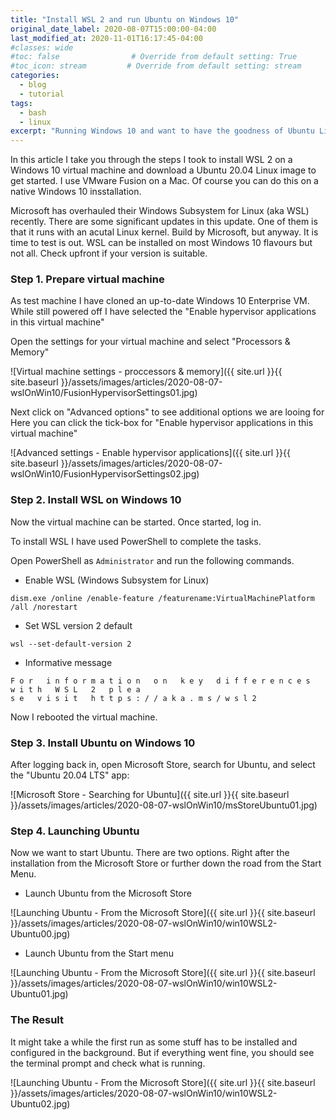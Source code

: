 ```yaml
---
title: "Install WSL 2 and run Ubuntu on Windows 10"
original_date_label: 2020-08-07T15:00:00-04:00
last_modified_at: 2020-11-01T16:17:45-04:00
#classes: wide
#toc: false                # Override from default setting: True
#toc_icon: stream         # Override from default setting: stream
categories:
  - blog
  - tutorial
tags:
  - bash
  - linux
excerpt: "Running Windows 10 and want to have the goodness of Ubuntu Linux at your fingertips? This article describes how to install WSL and Ubuntu on Windows 10."
---
```


In this article I take you through the steps I took to install WSL 2 on a Windows 10 virtual machine and download a Ubuntu 20.04 Linux image to get started. I use VMware Fusion on a Mac. Of course you can do this on a native Windows 10 insstallation.

Microsoft has overhauled their Windows Subsystem for Linux (aka WSL) recently. There are some significant updates in this update. One of them is that it runs with an acutal Linux kernel. Build by Microsoft, but anyway. It is time to test is out. WSL can be installed on most Windows 10 flavours but not all. Check upfront if your version is suitable.

### Step 1. Prepare virtual machine

As test machine I have cloned an up-to-date Windows 10 Enterprise VM. While still powered off I have selected the "Enable hypervisor applications in this virtual machine"

Open the settings for your virtual machine and select "Processors & Memory"

![Virtual machine settings - proccessors & memory]({{ site.url }}{{ site.baseurl }}/assets/images/articles/2020-08-07-wslOnWin10/FusionHypervisorSettings01.jpg)

Next click on "Advanced options" to see additional options we are looing for Here you can click the tick-box for "Enable hypervisor applications in this virtual machine"

![Advanced settings - Enable hypervisor applications]({{ site.url }}{{ site.baseurl }}/assets/images/articles/2020-08-07-wslOnWin10/FusionHypervisorSettings02.jpg)

### Step 2. Install WSL on Windows 10

Now the virtual machine can be started. Once started, log in.

To install WSL I have used PowerShell to complete the tasks.

Open PowerShell as `Administrator` and run the following commands.

- Enable WSL (Windows Subsystem for Linux)

```
dism.exe /online /enable-feature /featurename:VirtualMachinePlatform /all /norestart
```

- Set WSL version 2 default

```
wsl --set-default-version 2
```

- Informative message

```
F o r   i n f o r m a t i o n   o n   k e y   d i f f e r e n c e s   w i t h   W S L   2   p l e a 
s e   v i s i t   h t t p s : / / a k a . m s / w s l 2
```

Now I rebooted the virtual machine.

### Step 3. Install Ubuntu on Windows 10

After logging back in, open Microsoft Store, search for Ubuntu, and select the "Ubuntu 20.04 LTS" app:

![Microsoft Store - Searching for Ubuntu]({{ site.url }}{{ site.baseurl }}/assets/images/articles/2020-08-07-wslOnWin10/msStoreUbuntu01.jpg)

### Step 4. Launching Ubuntu

Now we want to start Ubuntu. There are two options. Right after the installation from the Microsoft Store or further down the road from the Start Menu.

- Launch Ubuntu from the Microsoft Store

![Launching Ubuntu - From the Microsoft Store]({{ site.url }}{{ site.baseurl }}/assets/images/articles/2020-08-07-wslOnWin10/win10WSL2-Ubuntu00.jpg)

- Launch Ubuntu from the Start menu

![Launching Ubuntu - From the Microsoft Store]({{ site.url }}{{ site.baseurl }}/assets/images/articles/2020-08-07-wslOnWin10/win10WSL2-Ubuntu01.jpg)


### The Result

It might take a while the first run as some stuff has to be installed and configured in the background. But if everything went fine, you should see the terminal prompt and check what is running.

![Launching Ubuntu - From the Microsoft Store]({{ site.url }}{{ site.baseurl }}/assets/images/articles/2020-08-07-wslOnWin10/win10WSL2-Ubuntu02.jpg)

